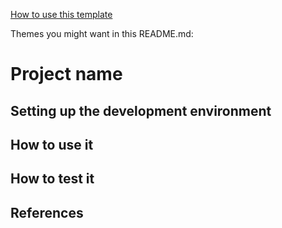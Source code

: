 [How to use this template](./TEMPLATE_README.md)

Themes you might want in this README.md:
# Project name
## Setting up the development environment
## How to use it
## How to test it
## References
